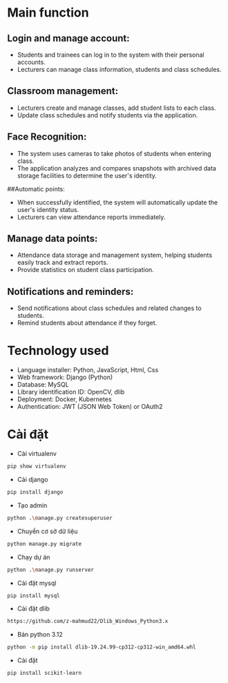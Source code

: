 # Main function
## Login and manage account:

- Students and trainees can log in to the system with their personal accounts.
- Lecturers can manage class information, students and class schedules.

## Classroom management:
- Lecturers create and manage classes, add student lists to each class.
- Update class schedules and notify students via the application.

## Face Recognition:
- The system uses cameras to take photos of students when entering class.
- The application analyzes and compares snapshots with archived data storage facilities to determine the user's identity.

##Automatic points:
- When successfully identified, the system will automatically update the user's identity status.
- Lecturers can view attendance reports immediately.

## Manage data points:
- Attendance data storage and management system, helping students easily track and extract reports.
- Provide statistics on student class participation.

## Notifications and reminders:
- Send notifications about class schedules and related changes to students.
- Remind students about attendance if they forget.

# Technology used
- Language installer: Python, JavaScript, Html, Css
- Web framework: Django (Python)
- Database: MySQL
- Library identification ID: OpenCV, dlib
- Deployment: Docker, Kubernetes
- Authentication: JWT (JSON Web Token) or OAuth2

# Cài đặt
- Cài virtualenv
 ```bash
 pip show virtualenv
 ```
- Cài django
 ```bash
 pip install django
 ```

- Tạo admin
```bash
python .\manage.py createsuperuser
```

- Chuyển cơ sở dữ liệu
```bash
python manage.py migrate
```
- Chạy dự án
 ```bash
python .\manage.py runserver
 ```

- Cài đặt mysql
```bash
pip install mysql
```
- Cài đặt dlib
 ```bash
https://github.com/z-mahmud22/Dlib_Windows_Python3.x
 ```

- Bản python 3.12
```bash
python -m pip install dlib-19.24.99-cp312-cp312-win_amd64.whl
```
- Cài đặt
 ```bash
pip install scikit-learn
 ```
